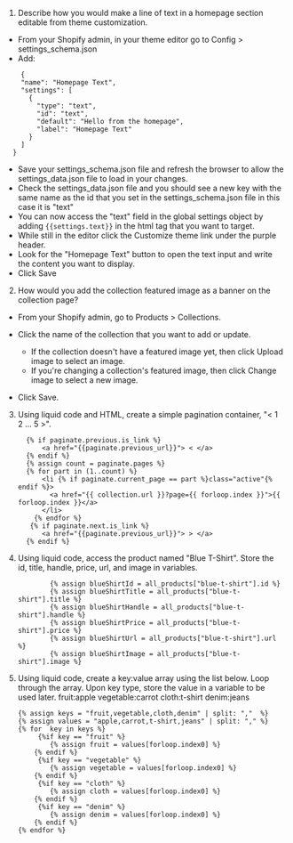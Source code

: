 1. Describe how you would make a line of text in a homepage section editable from theme customization.
* From your Shopify admin, in your theme editor go to Config > settings_schema.json
* Add: 
```
    {
    "name": "Homepage Text",
    "settings": [
      {
        "type": "text",
        "id": "text",
        "default": "Hello from the homepage",
        "label": "Homepage Text"
      }
    ]
  }
```
* Save your settings_schema.json file and refresh the browser to allow the settings_data.json file to load in your changes.
* Check the settings_data.json file and you should see a new key with the same name as the id that you set in the settings_schema.json file in this case it is "text"
* You can now access the "text" field in the global settings object by adding `{{settings.text}}` in the html tag that you want to target.
* While still in the editor click the Customize theme link under the purple header.
* Look for the "Homepage Text" button to open the text input and write the content you want to display.
* Click Save 


2. How would you add the collection featured image as a banner on the collection page?
 
* From your Shopify admin, go to Products > Collections.

* Click the name of the collection that you want to add or update.
    * If the collection doesn't have a featured image yet, then click Upload image to select an image.
     * If you're changing a collection's featured image, then click Change image to select a new image.
* Click Save.

3. Using liquid code and HTML, create a simple pagination container, "< 1 2 ... 5 >".

    ```
      {% if paginate.previous.is_link %}
          <a href="{{paginate.previous_url}}"> < </a>
      {% endif %}
      {% assign count = paginate.pages %}
      {% for part in (1..count) %}
          <li {% if paginate.current_page == part %}class="active"{% endif %}>
            <a href="{{ collection.url }}?page={{ forloop.index }}">{{ forloop.index }}</a>
          </li>
        {% endfor %}
       {% if paginate.next.is_link %}
          <a href="{{paginate.previous_url}}"> > </a>
      {% endif %}
    ```


4. Using liquid code, access the product named "Blue T-Shirt". Store the id, title, handle, price, url, and image in variables.
    ```
            {% assign blueShirtId = all_products["blue-t-shirt"].id %}
            {% assign blueShirtTitle = all_products["blue-t-shirt"].title %}
            {% assign blueShirtHandle = all_products["blue-t-shirt"].handle %}
            {% assign blueShirtPrice = all_products["blue-t-shirt"].price %}
            {% assign blueShirtUrl = all_products["blue-t-shirt"].url %}
            {% assign blueShirtImage = all_products["blue-t-shirt"].image %}
    ```
5. Using liquid code, create a key:value array using the list below. Loop through the array. Upon key type, store the value in a variable to be used later.
fruit:apple
vegetable:carrot
cloth:t-shirt
denim:jeans

    ```
    {% assign keys = "fruit,vegetable,cloth,denim" | split: ","  %}
    {% assign values = "apple,carrot,t-shirt,jeans" | split: "," %}
    {% for  key in keys %}
         {%if key == "fruit" %}
            {% assign fruit = values[forloop.index0] %}
		{% endif %}
         {%if key == "vegetable" %}
            {% assign vegetable = values[forloop.index0] %}
		{% endif %}
         {%if key == "cloth" %}
            {% assign cloth = values[forloop.index0] %}
		{% endif %}
         {%if key == "denim" %}
            {% assign denim = values[forloop.index0] %}
		{% endif %}
    {% endfor %}
    ```